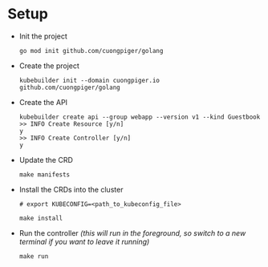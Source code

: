 # Setup
- Init the project
  ```bash=
  go mod init github.com/cuongpiger/golang
  ```

- Create the project
  ```bash=
  kubebuilder init --domain cuongpiger.io github.com/cuongpiger/golang
  ```
  
- Create the API
  ```bash=
  kubebuilder create api --group webapp --version v1 --kind Guestbook
  >> INFO Create Resource [y/n]                        
  y
  >> INFO Create Controller [y/n]                      
  y
  ```
  
- Update the CRD
  ```bash=
  make manifests
  ```

- Install the CRDs into the cluster
  ```bash=
  # export KUBECONFIG=<path_to_kubeconfig_file>
  
  make install
  ```
  
- Run the controller _(this will run in the foreground, so switch to a new terminal if you want to leave it running)_
  ```bash=
  make run
  ```
